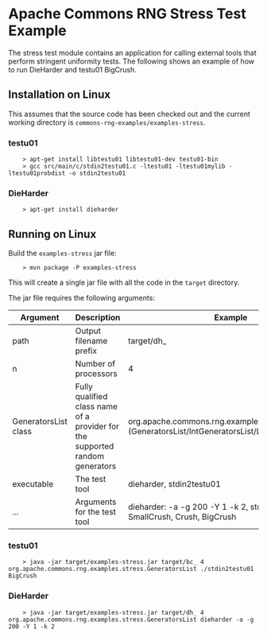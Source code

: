 <!---
 Licensed to the Apache Software Foundation (ASF) under one or more
 contributor license agreements.  See the NOTICE file distributed with
 this work for additional information regarding copyright ownership.
 The ASF licenses this file to You under the Apache License, Version 2.0
 (the "License"); you may not use this file except in compliance with
 the License.  You may obtain a copy of the License at

      http://www.apache.org/licenses/LICENSE-2.0

 Unless required by applicable law or agreed to in writing, software
 distributed under the License is distributed on an "AS IS" BASIS,
 WITHOUT WARRANTIES OR CONDITIONS OF ANY KIND, either express or implied.
 See the License for the specific language governing permissions and
 limitations under the License.
-->

Apache Commons RNG Stress Test Example
===================

The stress test module contains an application for calling external tools that perform stringent
uniformity tests. The following shows an example of how to run DieHarder and testu01 BigCrush.

Installation on Linux
---------------------

This assumes that the source code has been checked out and the current working directory is
`commons-rng-examples/examples-stress`. 

### testu01

        > apt-get install libtestu01 libtestu01-dev testu01-bin
        > gcc src/main/c/stdin2testu01.c -ltestu01 -ltestu01mylib -ltestu01probdist -o stdin2testu01

### DieHarder

        > apt-get install dieharder

Running on Linux
----------------

Build the `examples-stress` jar file:

        > mvn package -P examples-stress

This will create a single jar file with all the code in the `target` directory.

The jar file requires the following arguments:

| Argument  | Description | Example |
| --------- | ----------- | ------- |
| path | Output filename prefix | target/dh_ |
| n | Number of processors | 4 |
| GeneratorsList class | Fully qualified class name of a provider for the supported random generators | org.apache.commons.rng.examples.stress.(GeneratorsList/IntGeneratorsList/LongGeneratorsList) |
| executable | The test tool | dieharder, stdin2testu01 |
| ... | Arguments for the test tool | dieharder: -a -g 200 -Y 1 -k 2, stdin2testu01: SmallCrush, Crush, BigCrush |

### testu01

        > java -jar target/examples-stress.jar target/bc_ 4 org.apache.commons.rng.examples.stress.GeneratorsList ./stdin2testu01 BigCrush

### DieHarder

        > java -jar target/examples-stress.jar target/dh_ 4 org.apache.commons.rng.examples.stress.GeneratorsList dieharder -a -g 200 -Y 1 -k 2
